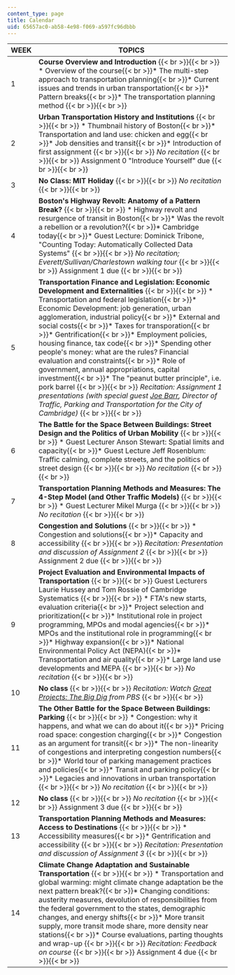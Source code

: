 ```yaml
---
content_type: page
title: Calendar
uid: 65657ac0-ab58-4e98-f069-a597fc96dbbb
---
```


| WEEK | TOPICS |
| --- | --- |
| 1 | **Course Overview and Introduction** {{< br >}}{{< br >}} *   Overview of the course{{< br >}}*   The multi-step approach to transportation planning{{< br >}}*   Current issues and trends in urban transportation{{< br >}}*   Pattern breaks{{< br >}}*   The transportation planning method {{< br >}}{{< br >}}  |
| 2 | **Urban Transportation History and Institutions** {{< br >}}{{< br >}} *   Thumbnail history of Boston{{< br >}}*   Transportation and land use: chicken and egg{{< br >}}*   Job densities and transit{{< br >}}*   Introduction of first assignment {{< br >}}{{< br >}} _No recitation_ {{< br >}}{{< br >}} Assignment 0 "Introduce Yourself" due {{< br >}}{{< br >}}  |
| 3 | **No Class: MIT Holiday** {{< br >}}{{< br >}} _No recitation_ {{< br >}}{{< br >}}  |
| 4 | **Boston's Highway Revolt: Anatomy of a Pattern Break?** {{< br >}}{{< br >}} *   Highway revolt and resurgence of transit in Boston{{< br >}}*   Was the revolt a rebellion or a revolution?{{< br >}}*   Cambridge today{{< br >}}*   Guest Lecture: Dominick Tribone, "Counting Today: Automatically Collected Data Systems" {{< br >}}{{< br >}} _No recitation; Everett/Sullivan/Charlestown walking tour_ {{< br >}}{{< br >}} Assignment 1 due {{< br >}}{{< br >}}  |
| 5 | **Transportation Finance and Legislation: Economic Development and Externalities** {{< br >}}{{< br >}} *   Transportation and federal legislation{{< br >}}*   Economic Development: job generation, urban agglomeration, industrial policy{{< br >}}*   External and social costs{{< br >}}*   Taxes for transporation{{< br >}}*   Gentrification{{< br >}}*   Employment policies, housing finance, tax code{{< br >}}*   Spending other people's money: what are the rules? Financial evaluation and constraints{{< br >}}*   Role of government, annual appropriations, capital investment{{< br >}}*   The "peanut butter principle", i.e. pork barrel {{< br >}}{{< br >}} _Recitation: Assignment 1 presentations (with special guest [Joe Barr](https://www.cambridgema.gov/traffic/engineeringplanning), Director of Traffic, Parking and Transportation for the City of Cambridge)_ {{< br >}}{{< br >}}  |
| 6 | **The Battle for the Space Between Buildings: Street Design and the Politics of Urban Mobility** {{< br >}}{{< br >}} *   Guest Lecturer Anson Stewart: Spatial limits and capacity{{< br >}}*   Guest Lecture Jeff Rosenblum: Traffic calming, complete streets, and the politics of street design {{< br >}}{{< br >}} _No recitation_ {{< br >}}{{< br >}}  |
| 7 | **Transportation Planning Methods and Measures: The 4-Step Model (and Other Traffic Models)** {{< br >}}{{< br >}} *   Guest Lecturer Mikel Murga {{< br >}}{{< br >}} _No recitation_ {{< br >}}{{< br >}}  |
| 8 | **Congestion and Solutions** {{< br >}}{{< br >}} *   Congestion and solutions{{< br >}}*   Capacity and accessibility {{< br >}}{{< br >}} _Recitation: Presentation and discussion of Assignment 2_ {{< br >}}{{< br >}} Assignment 2 due {{< br >}}{{< br >}}  |
| 9 | **Project Evaluation and Environmental Impacts of Transportation** {{< br >}}{{< br >}} Guest Lecturers Laurie Hussey and Tom Rossie of Cambridge Systematics {{< br >}}{{< br >}} *   FTA's new starts, evaluation criteria{{< br >}}*   Project selection and prioritization{{< br >}}*   Institutional role in project programming, MPOs and modal agencies{{< br >}}*   MPOs and the institutional role in programming{{< br >}}*   Highway expansion{{< br >}}*   National Environmental Policy Act (NEPA){{< br >}}*   Transportation and air quality{{< br >}}*   Large land use developments and MEPA {{< br >}}{{< br >}} _No recitation_ {{< br >}}{{< br >}}  |
| 10 | **No class** {{< br >}}{{< br >}} _Recitation: Watch _[Great Projects: The Big Dig](http://www.pbs.org/greatprojects/about/bigdig.html)_ from PBS_ {{< br >}}{{< br >}}  |
| 11 | **The Other Battle for the Space Between Buildings: Parking** {{< br >}}{{< br >}} *   Congestion: why it happens, and what we can do about it{{< br >}}*   Pricing road space: congestion charging{{< br >}}*   Congestion as an argument for transit{{< br >}}*   The non-linearity of congestions and interpreting congestion numbers{{< br >}}*   World tour of parking management practices and policies{{< br >}}*   Transit and parking policy{{< br >}}*   Legacies and innovations in urban transportation {{< br >}}{{< br >}} _No recitation_ {{< br >}}{{< br >}}  |
| 12 | **No class** {{< br >}}{{< br >}} _No recitation_ {{< br >}}{{< br >}} Assignment 3 due {{< br >}}{{< br >}}  |
| 13 | **Transportation Planning Methods and Measures: Access to Destinations** {{< br >}}{{< br >}} *   Accessibility measures{{< br >}}*   Gentrification and accessibility {{< br >}}{{< br >}} _Recitation: Presentation and discussion of Assignment 3_ {{< br >}}{{< br >}}  |
| 14 | **Climate Change Adaptation and Sustainable Transportation** {{< br >}}{{< br >}} *   Transportation and global warming: might climate change adaptation be the next pattern break?{{< br >}}*   Changing conditions: austerity measures, devolution of responsibilities from the federal government to the states, demographic changes, and energy shifts{{< br >}}*   More transit supply, more transit mode share, more density near stations{{< br >}}*   Course evaluations, parting thoughts and wrap-up {{< br >}}{{< br >}} _Recitation: Feedback on course_ {{< br >}}{{< br >}} Assignment 4 due {{< br >}}{{< br >}}